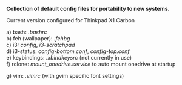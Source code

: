 **Collection of default config files for portability to new systems.**

Current version configured for Thinkpad X1 Carbon

a) bash: _.bashrc_  
b) feh (wallpaper): _.fehbg_  
c) i3: _config_, _i3-scratchpad_  
d) i3-status: _config-bottom.conf_, _config-top.conf_  
e) keybindings: _.xbindkeysrc_ (not currently in use)  
f) rclone: _mount_onedrive.service_ to auto mount onedrive at startup 

g) vim: _.vimrc_ (with gvim specific font settings)

